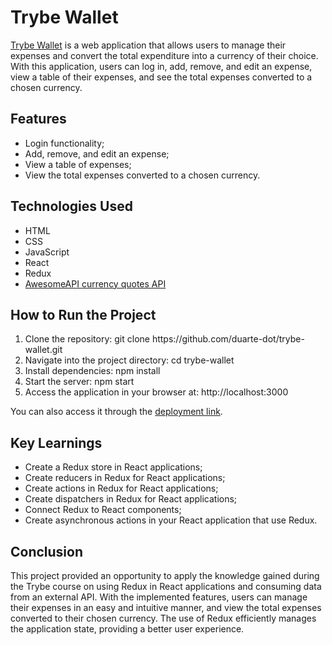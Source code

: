 # Trybe Wallet

<a target="_blank" href="http://duarte-dot-trybewallet.surge.sh/">Trybe Wallet</a> is a web application that allows users to manage their expenses and convert the total expenditure into a currency of their choice. With this application, users can log in, add, remove, and edit an expense, view a table of their expenses, and see the total expenses converted to a chosen currency.

## Features

<ul>
  <li>Login functionality;</li>
  <li>Add, remove, and edit an expense;</li>
  <li>View a table of expenses;</li>
  <li>View the total expenses converted to a chosen currency.</li>
</ul>

## Technologies Used

<ul>
  <li>HTML</li>
  <li>CSS</li>
  <li>JavaScript</li>
  <li>React</li>
  <li>Redux</li>
  <a target="_blank" href="https://docs.awesomeapi.com.br/api-de-moedas"> <li>AwesomeAPI currency quotes API</li> </a>
</ul>

## How to Run the Project

<ol>
  <li>Clone the repository: git clone https://github.com/duarte-dot/trybe-wallet.git</li>
  <li>Navigate into the project directory: cd trybe-wallet</li>
  <li>Install dependencies: npm install</li>
  <li>Start the server: npm start</li>
  <li>Access the application in your browser at: http://localhost:3000</li>
</ol>

You can also access it through the <a target="_blank" href="https://duarte-dot-trybewallet.surge.sh/">deployment link</a>.

## Key Learnings

<ul>
  <li>Create a Redux store in React applications;</li>
  <li>Create reducers in Redux for React applications;</li>
  <li>Create actions in Redux for React applications;</li>
  <li>Create dispatchers in Redux for React applications;</li>
  <li>Connect Redux to React components;</li>
  <li>Create asynchronous actions in your React application that use Redux.</li>
</ul>

## Conclusion

This project provided an opportunity to apply the knowledge gained during the Trybe course on using Redux in React applications and consuming data from an external API. With the implemented features, users can manage their expenses in an easy and intuitive manner, and view the total expenses converted to their chosen currency. The use of Redux efficiently manages the application state, providing a better user experience.

